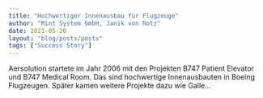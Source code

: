 ```yaml
---
title: "Hochwertiger Innenausbau für Flugzeuge"
author: "Mint System GmbH, Janik von Rotz"
date: 2021-05-20
layout: "blog/posts/posts"
tags: ["Success Story"]
---
```


Aersolution startete im Jahr 2006 mit den Projekten B747 Patient Elevator und B747 Medical Room. Das sind hochwertige Innenausbauten in Boeing Flugzeugen.  Später kamen weitere Projekte dazu wie Galle...

